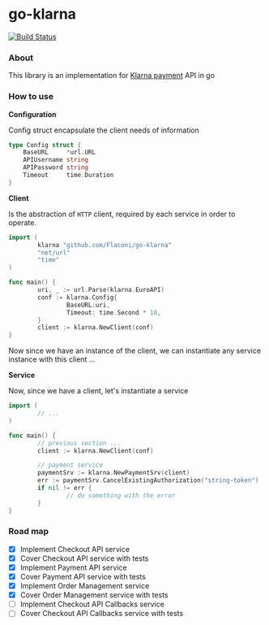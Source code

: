 # go-klarna

[![Build Status](https://travis-ci.org/goglue/go-klarna.svg?branch=master)](https://travis-ci.org/goglue/go-klarna)

### About

This library is an implementation for [Klarna payment](https://developers.klarna.com/api/) API in go

### How to use

**Configuration**

Config struct encapsulate the client needs of information

```go
type Config struct {
	BaseURL     *url.URL
	APIUsername string
	APIPassword string
	Timeout     time.Duration
}
```

**Client**

Is the abstraction of `HTTP` client, required by each service in order to operate.

```go
import (
        klarna "github.com/Flaconi/go-klarna"
        "net/url"
        "time"
)

func main() {
        uri, _ := url.Parse(klarna.EuroAPI)
        conf := klarna.Config{
                BaseURL:uri,
                Timeout: time.Second * 10,
        }
        client := klarna.NewClient(conf)
}
```

Now since we have an instance of the client, we can instantiate any service instance with this client ...

**Service**

Now, since we have a client, let's instantiate a service
```go
import (
        // ...
)

func main() {
        // previous section ...
        client := klarna.NewClient(conf)

        // payment service
        paymentSrv := klarna.NewPaymentSrv(client)
        err := paymentSrv.CancelExistingAuthorization("string-token")
        if nil != err {
                // do something with the error
        }
}
```

### Road map
- [x] Implement Checkout API service
- [x] Cover Checkout API service with tests
- [x] Implement Payment API service
- [x] Cover Payment API service with tests
- [x] Implement Order Management service
- [x] Cover Order Management service with tests
- [ ] Implement Checkout API Callbacks service
- [ ] Cover Checkout API Callbacks service with tests
